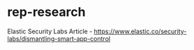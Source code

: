 # rep-research
Elastic Security Labs Article - https://www.elastic.co/security-labs/dismantling-smart-app-control
